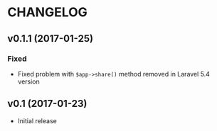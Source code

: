 # CHANGELOG

## v0.1.1 (2017-01-25)

### Fixed
 - Fixed problem with `$app->share()` method removed in Laravel 5.4 version


## v0.1 (2017-01-23)
 - Initial release